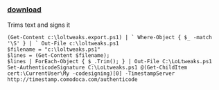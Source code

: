 ﻿---
pid:            5135
parent:         0
children:       
poster:         Loggan
title:          
date:           2014-05-01 14:15:28
description:    Trims text and signs it
format:         posh
---

# 

### [download](5135.ps1)  

Trims text and signs it

```posh
(Get-Content c:\loltweaks.export.ps1) | ` Where-Object { $_ -match '\S' } | ` Out-File c:\loltweaks.ps1
$filename = "c:\loltweaks.ps1"
$lines = (Get-Content $filename);
$lines | ForEach-Object { $_.Trim(); } | Out-File C:\LoLtweaks.ps1
Set-AuthenticodeSignature C:\LoLtweaks.ps1 @(Get-ChildItem cert:\CurrentUser\My -codesigning)[0] -TimestampServer http://timestamp.comodoca.com/authenticode
```
